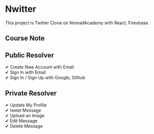 # Nwitter

This project is Twitter Clone on NomadAcademy with React, Firevbase.

## Course Note

## Public Resolver

✔ Create Nwe Account with Email <br>
✔ Sign In with Email  <br>
✔ Sign In / Sign Up with Google, Github  <br>


## Private Resolver

✔ Update My Profile  <br>
✔ tweet Message  <br>
✔ Upload an Image  <br>
✔ Edit Message  <br>
✔ Delete Message  <br>

